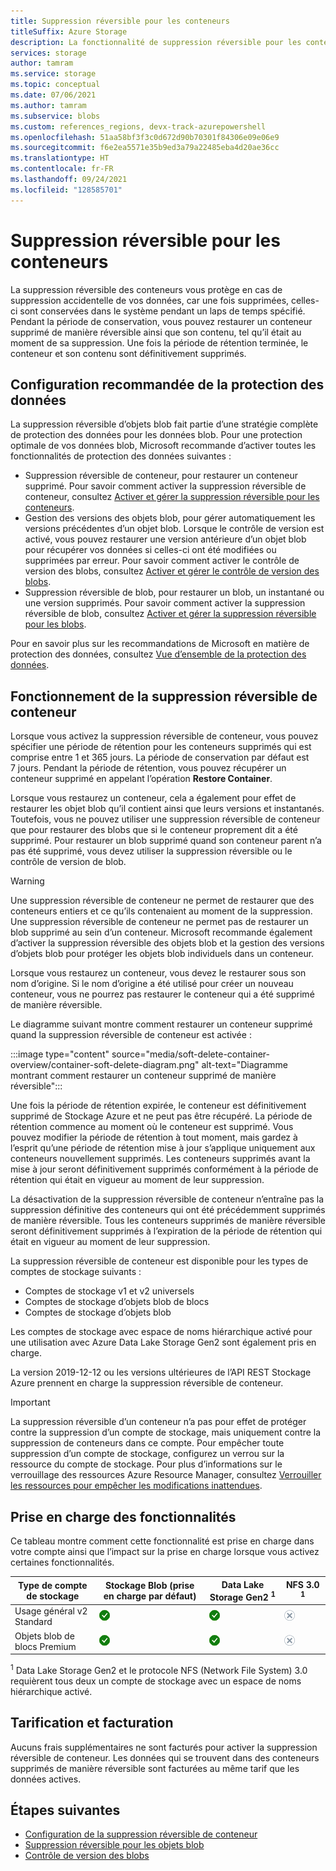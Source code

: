 ```yaml
---
title: Suppression réversible pour les conteneurs
titleSuffix: Azure Storage
description: La fonctionnalité de suppression réversible pour les conteneurs protège vos données en vous permettant de récupérer plus facilement vos données en cas de modification ou de suppression malencontreuse de celles-ci par une application ou un autre utilisateur du compte de stockage.
services: storage
author: tamram
ms.service: storage
ms.topic: conceptual
ms.date: 07/06/2021
ms.author: tamram
ms.subservice: blobs
ms.custom: references_regions, devx-track-azurepowershell
ms.openlocfilehash: 51aa58bf3f3c0d672d90b70301f84306e09e06e9
ms.sourcegitcommit: f6e2ea5571e35b9ed3a79a22485eba4d20ae36cc
ms.translationtype: HT
ms.contentlocale: fr-FR
ms.lasthandoff: 09/24/2021
ms.locfileid: "128585701"
---
```

# <a name="soft-delete-for-containers"></a>Suppression réversible pour les conteneurs

La suppression réversible des conteneurs vous protège en cas de suppression accidentelle de vos données, car une fois supprimées, celles-ci sont conservées dans le système pendant un laps de temps spécifié. Pendant la période de conservation, vous pouvez restaurer un conteneur supprimé de manière réversible ainsi que son contenu, tel qu’il était au moment de sa suppression. Une fois la période de rétention terminée, le conteneur et son contenu sont définitivement supprimés.

## <a name="recommended-data-protection-configuration"></a>Configuration recommandée de la protection des données

La suppression réversible d’objets blob fait partie d’une stratégie complète de protection des données pour les données blob. Pour une protection optimale de vos données blob, Microsoft recommande d’activer toutes les fonctionnalités de protection des données suivantes :

- Suppression réversible de conteneur, pour restaurer un conteneur supprimé. Pour savoir comment activer la suppression réversible de conteneur, consultez [Activer et gérer la suppression réversible pour les conteneurs](soft-delete-container-enable.md).
- Gestion des versions des objets blob, pour gérer automatiquement les versions précédentes d’un objet blob. Lorsque le contrôle de version est activé, vous pouvez restaurer une version antérieure d’un objet blob pour récupérer vos données si celles-ci ont été modifiées ou supprimées par erreur. Pour savoir comment activer le contrôle de version des blobs, consultez [Activer et gérer le contrôle de version des blobs](versioning-enable.md).
- Suppression réversible de blob, pour restaurer un blob, un instantané ou une version supprimés. Pour savoir comment activer la suppression réversible de blob, consultez [Activer et gérer la suppression réversible pour les blobs](soft-delete-blob-enable.md).

Pour en savoir plus sur les recommandations de Microsoft en matière de protection des données, consultez [Vue d’ensemble de la protection des données](data-protection-overview.md).

## <a name="how-container-soft-delete-works"></a>Fonctionnement de la suppression réversible de conteneur

Lorsque vous activez la suppression réversible de conteneur, vous pouvez spécifier une période de rétention pour les conteneurs supprimés qui est comprise entre 1 et 365 jours. La période de conservation par défaut est 7 jours. Pendant la période de rétention, vous pouvez récupérer un conteneur supprimé en appelant l’opération **Restore Container**.

Lorsque vous restaurez un conteneur, cela a également pour effet de restaurer les objet blob qu’il contient ainsi que leurs versions et instantanés. Toutefois, vous ne pouvez utiliser une suppression réversible de conteneur que pour restaurer des blobs que si le conteneur proprement dit a été supprimé. Pour restaurer un blob supprimé quand son conteneur parent n’a pas été supprimé, vous devez utiliser la suppression réversible ou le contrôle de version de blob.

> [!WARNING]
> Une suppression réversible de conteneur ne permet de restaurer que des conteneurs entiers et ce qu’ils contenaient au moment de la suppression. Une suppression réversible de conteneur ne permet pas de restaurer un blob supprimé au sein d’un conteneur. Microsoft recommande également d’activer la suppression réversible des objets blob et la gestion des versions d’objets blob pour protéger les objets blob individuels dans un conteneur.
>
> Lorsque vous restaurez un conteneur, vous devez le restaurer sous son nom d’origine. Si le nom d’origine a été utilisé pour créer un nouveau conteneur, vous ne pourrez pas restaurer le conteneur qui a été supprimé de manière réversible.

Le diagramme suivant montre comment restaurer un conteneur supprimé quand la suppression réversible de conteneur est activée :

:::image type="content" source="media/soft-delete-container-overview/container-soft-delete-diagram.png" alt-text="Diagramme montrant comment restaurer un conteneur supprimé de manière réversible":::

Une fois la période de rétention expirée, le conteneur est définitivement supprimé de Stockage Azure et ne peut pas être récupéré. La période de rétention commence au moment où le conteneur est supprimé. Vous pouvez modifier la période de rétention à tout moment, mais gardez à l’esprit qu’une période de rétention mise à jour s’applique uniquement aux conteneurs nouvellement supprimés. Les conteneurs supprimés avant la mise à jour seront définitivement supprimés conformément à la période de rétention qui était en vigueur au moment de leur suppression.

La désactivation de la suppression réversible de conteneur n’entraîne pas la suppression définitive des conteneurs qui ont été précédemment supprimés de manière réversible. Tous les conteneurs supprimés de manière réversible seront définitivement supprimés à l’expiration de la période de rétention qui était en vigueur au moment de leur suppression.

La suppression réversible de conteneur est disponible pour les types de comptes de stockage suivants :

- Comptes de stockage v1 et v2 universels
- Comptes de stockage d’objets blob de blocs
- Comptes de stockage d’objets blob

Les comptes de stockage avec espace de noms hiérarchique activé pour une utilisation avec Azure Data Lake Storage Gen2 sont également pris en charge.

La version 2019-12-12 ou les versions ultérieures de l’API REST Stockage Azure prennent en charge la suppression réversible de conteneur.

> [!IMPORTANT]
> La suppression réversible d’un conteneur n’a pas pour effet de protéger contre la suppression d’un compte de stockage, mais uniquement contre la suppression de conteneurs dans ce compte. Pour empêcher toute suppression d’un compte de stockage, configurez un verrou sur la ressource du compte de stockage. Pour plus d’informations sur le verrouillage des ressources Azure Resource Manager, consultez [Verrouiller les ressources pour empêcher les modifications inattendues](../../azure-resource-manager/management/lock-resources.md).

## <a name="feature-support"></a>Prise en charge des fonctionnalités

Ce tableau montre comment cette fonctionnalité est prise en charge dans votre compte ainsi que l’impact sur la prise en charge lorsque vous activez certaines fonctionnalités.

| Type de compte de stockage                | Stockage Blob (prise en charge par défaut)   | Data Lake Storage Gen2 <sup>1</sup>                        | NFS 3.0 <sup>1</sup>
|-----------------------------|---------------------------------|------------------------------------|--------------------------------------------------|
| Usage général v2 Standard | ![Oui](../media/icons/yes-icon.png) |![Oui](../media/icons/yes-icon.png)              | ![Non](../media/icons/no-icon.png) |
| Objets blob de blocs Premium          | ![Oui](../media/icons/yes-icon.png) |![Oui](../media/icons/yes-icon.png)              | ![Non](../media/icons/no-icon.png) |

<sup>1</sup>    Data Lake Storage Gen2 et le protocole NFS (Network File System) 3.0 requièrent tous deux un compte de stockage avec un espace de noms hiérarchique activé.

## <a name="pricing-and-billing"></a>Tarification et facturation

Aucuns frais supplémentaires ne sont facturés pour activer la suppression réversible de conteneur. Les données qui se trouvent dans des conteneurs supprimés de manière réversible sont facturées au même tarif que les données actives.

## <a name="next-steps"></a>Étapes suivantes

- [Configuration de la suppression réversible de conteneur](soft-delete-container-enable.md)
- [Suppression réversible pour les objets blob](soft-delete-blob-overview.md)
- [Contrôle de version des blobs](versioning-overview.md)
